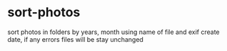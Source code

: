 # sort-photos
sort photos in folders by years, month using name of file and exif create date, if any errors files will be stay unchanged
